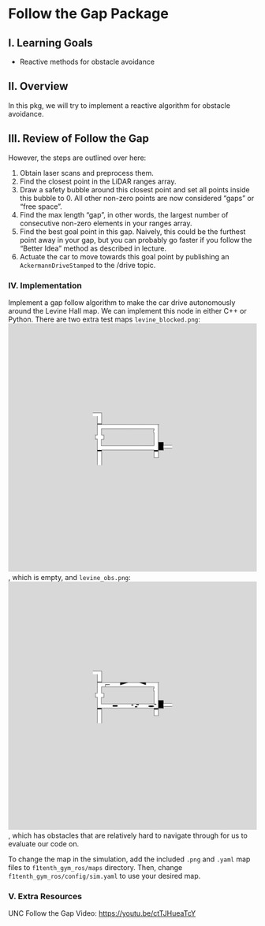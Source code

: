 # Follow the Gap Package

## I. Learning Goals

- Reactive methods for obstacle avoidance

## II. Overview

In this pkg, we will try to implement a reactive algorithm for obstacle avoidance.

## III. Review of Follow the Gap

However, the steps are outlined over here:

1. Obtain laser scans and preprocess them.
2. Find the closest point in the LiDAR ranges array.
3. Draw a safety bubble around this closest point and set all points inside this bubble to 0. All other non-zero points are now considered “gaps” or “free space”.
4. Find the max length “gap”, in other words, the largest number of consecutive non-zero elements in your ranges array.
5. Find the best goal point in this gap. Naively, this could be the furthest point away in your gap, but you can probably go faster if you follow the “Better Idea” method as described in lecture.
6. Actuate the car to move towards this goal point by publishing an `AckermannDriveStamped` to the /drive topic.

### IV. Implementation

Implement a gap follow algorithm to make the car drive autonomously around the Levine Hall map. We can implement this node in either C++ or Python. There are two extra test maps `levine_blocked.png`:![blocked](./levine_blocked.png), which is empty, and `levine_obs.png`:![obstacle](./levine_obs.png), which has obstacles that are relatively hard to navigate through for us to evaluate our code on.

To change the map in the simulation, add the included `.png` and `.yaml` map files to `f1tenth_gym_ros/maps` directory. Then, change `f1tenth_gym_ros/config/sim.yaml` to use your desired map.

### V. Extra Resources

UNC Follow the Gap Video: <https://youtu.be/ctTJHueaTcY>
